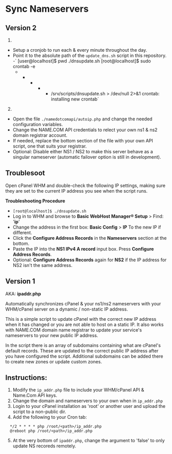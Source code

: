 # Sync Nameservers

## Version 2

1. 
 - Setup a cronjob to run each & every minute throughout the day. 
 - Point it to the absolute path of the `update_dns.sh` script in this repository.
 -`
     [user@localhost]$ pwd ./dnsupdate.sh
     [root@localhost]$ sudo crontab -e
     * * * * * /srv/scripts/dnsupdate.sh > /dev/null 2>&1
     crontab: installing new crontab`

2. 
 - Open the file `./namedotcomapi/autoip.php` and change the needed configuration variables.
 - Change the NAME.COM API credentials to relect your own ns1 & ns2 domain registrar account.
 - If needed, replace the bottom section of the file with your own API script, one that suits your registrar.
 - Optional: Disable either NS1 / NS2 to make this server behave as a singular nameserver (automatic failover option is still in development).

## Troublesoot

Open cPanel WHM and double-check the following IP settings, making sure they are set to the current IP address you see when the script runs.

__Troubleshooting Procedure__

  - `[root@localhost]$ ./dnsupdate.sh`
  - Log in to WHM and browse to __Basic WebHost Manager® Setup__ > Find: '__ip__'
  - Change the address in the first box: __Basic Config__ > __IP__ To the new IP if different.
  - Click the __Configure Address Records__ in the __Nameservers__ section at the bottom.
  - Paste the IP into the __NS1 IPv4 A record__ input box. Press __Configure Address Records__.
  - Optional: __Configure Address Records__ again for __NS2__ if the IP address for NS2 isn't the same address.


## Version 1

AKA: __ipaddr.php__

Automatically synchronizes cPanel & your ns1/ns2 nameservers with your WHM/cPanel server on a dynamic / non-static IP address.

This is a simple script to update cPanel with the correct new IP address when it has changed or you are not able to host on a static IP.
It also works with NAME.COM domain name registrar to update your service's nameservers to your new public IP address.

In the script there is an array of subdomains containing what are cPanel's default records. These are updated to the correct public IP address after you have configured the script. Additional subdomains can be added there to create new zones or update custom zones.

## Instructions:

1. Modify the `ip_addr.php` file to include your WHM/cPanel API & Name.Com API keys.
2. Change the domain and nameservers to your own when in `ip_addr.php`
3. Login to your cPanel installation as 'root' or another user and upload the script to a non-public dir.
4. Add the following to your Cron tab:
````
  */2 * * * * php /root/<path>/ip_addr.php
  @reboot php /root/<path>/ip_addr.php
````
5. At the very bottom of `ipaddr.php`, change the argument to 'false' to only update NS recoreds remotely.
